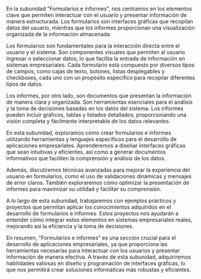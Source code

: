 En la subunidad "Formularios e informes", nos centramos en los elementos clave que permiten interactuar con el usuario y presentar información de manera estructurada. Los formularios son interfaces gráficas que recopilan datos del usuario, mientras que los informes proporcionan una visualización organizada de la información almacenada.

Los formularios son fundamentales para la interacción directa entre el usuario y el sistema. Son componentes visuales que permiten al usuario ingresar o seleccionar datos, lo que facilita la entrada de información en sistemas empresariales. Cada formulario está compuesto por diversos tipos de campos, como cajas de texto, botones, listas desplegables y checkboxes, cada uno con un propósito específico para recopilar diferentes tipos de datos.

Los informes, por otro lado, son documentos que presentan la información de manera clara y organizada. Son herramientas esenciales para el análisis y la toma de decisiones basadas en los datos del sistema. Los informes pueden incluir gráficos, tablas y listados detallados, proporcionando una visión completa y fácilmente interpretable de los datos relevantes.

En esta subunidad, exploramos cómo crear formularios e informes utilizando herramientas y lenguajes específicos para el desarrollo de aplicaciones empresariales. Aprenderemos a diseñar interfaces gráficas que sean intuitivas y eficientes, así como a generar documentos informativos que faciliten la comprensión y análisis de los datos.

Además, discutiremos técnicas avanzadas para mejorar la experiencia del usuario en formularios, como el uso de validaciones dinámicas y mensajes de error claros. También exploraremos cómo optimizar la presentación de informes para maximizar su utilidad y facilitar su comprensión.

A lo largo de esta subunidad, trabajaremos con ejemplos prácticos y proyectos que permitan aplicar los conocimientos adquiridos en el desarrollo de formularios e informes. Estos proyectos nos ayudarán a entender cómo integrar estos elementos en sistemas empresariales reales, mejorando así la eficiencia y la toma de decisiones.

En resumen, "Formularios e informes" es una sección crucial para el desarrollo de aplicaciones empresariales, ya que proporciona las herramientas necesarias para interactuar con los usuarios y presentar información de manera efectiva. A través de esta subunidad, adquiriremos habilidades valiosas en diseño y programación de interfaces gráficas, lo que nos permitirá crear soluciones informáticas más robustas y eficientes.
